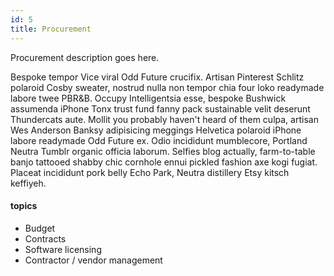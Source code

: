 ```yaml
---
id: 5
title: Procurement
---
```


Procurement description goes here.

Bespoke tempor Vice viral Odd Future crucifix. Artisan Pinterest Schlitz polaroid Cosby sweater, nostrud nulla non tempor chia four loko readymade labore twee PBR&B. Occupy Intelligentsia esse, bespoke Bushwick assumenda iPhone Tonx trust fund fanny pack sustainable velit deserunt Thundercats aute. Mollit you probably haven't heard of them culpa, artisan Wes Anderson Banksy adipisicing meggings Helvetica polaroid iPhone labore readymade Odd Future ex. Odio incididunt mumblecore, Portland Neutra Tumblr organic officia laborum. Selfies blog actually, farm-to-table banjo tattooed shabby chic cornhole ennui pickled fashion axe kogi fugiat. Placeat incididunt pork belly Echo Park, Neutra distillery Etsy kitsch keffiyeh.

#### topics
- Budget
- Contracts
- Software licensing
- Contractor / vendor management
